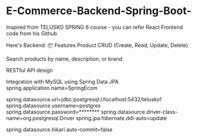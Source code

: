 # E-Commerce-Backend-Spring-Boot-
Inspired from TELUSKO SPRING 6 course - you can refer React Frontend code from his Github

Here's Backend:
📦 Features
Product CRUD (Create, Read, Update, Delete)

Search products by name, description, or brand

RESTful API design

Integration with MySQL using Spring Data JPA
spring.application.name=SpringEcom

spring.datasource.url=jdbc:postgresql://localhost:5432/telusko1
spring.datasource.username=postgres
spring.datasource.password=********
spring.datasource.driver-class-name=org.postgresql.Driver
spring.jpa.hibernate.ddl-auto=update

spring.datasource.hikari.auto-commit=false


